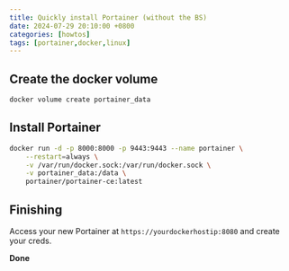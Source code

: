 ```yaml
---
title: Quickly install Portainer (without the BS)
date: 2024-07-29 20:10:00 +0800
categories: [howtos]
tags: [portainer,docker,linux]
---
```


## Create the docker volume

```bash
docker volume create portainer_data
```

## Install Portainer

```bash
docker run -d -p 8000:8000 -p 9443:9443 --name portainer \
    --restart=always \
    -v /var/run/docker.sock:/var/run/docker.sock \
    -v portainer_data:/data \
    portainer/portainer-ce:latest
```

## Finishing

Access your new Portainer at `https://yourdockerhostip:8080` and create your creds.

**Done**